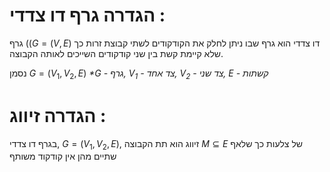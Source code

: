 # הגדרה גרף דו צדדי : 

גרף (($G = (V, E$) דו צדדי הוא גרף שבו ניתן לחלק את הקודקודים לשתי קבוצת זרות כך שלא קיימת קשת בין שני קודקודים השייכים לאותה הקבוצה.

נסמן $G = (V_1, V_2, E)$ 
*\*G - גרף, $V_1$ - צד אחד, $V_2$ - צד שני, $E$ - קשתות*
# הגדרה זיווג : 

בגרף דו צדדי, $G = (V_1, V_2, E)$, זיווג הוא תת הקבוצה $M \subseteq E$ של צלעות כך שלאף שתיים מהן אין קודקוד משותף



